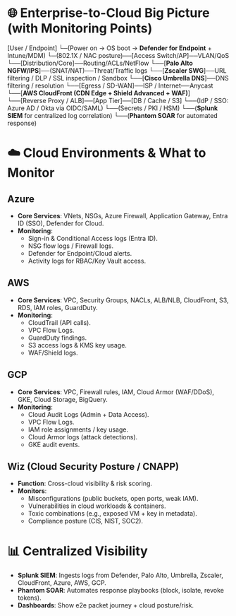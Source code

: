 # 🌐 Enterprise-to-Cloud Big Picture (with Monitoring Points)

[User / Endpoint]
  └─(Power on → OS boot → **Defender for Endpoint** + Intune/MDM) 
    └─(802.1X / NAC posture)──[Access Switch/AP]──VLAN/QoS
      └──[Distribution/Core]──Routing/ACLs/NetFlow
        └──[**Palo Alto NGFW/IPS**]──(SNAT/NAT)──Threat/Traffic logs
          └──[**Zscaler SWG**]──URL filtering / DLP / SSL inspection / Sandbox
            └──[**Cisco Umbrella DNS**]──DNS filtering / resolution
              └──[Egress / SD-WAN]──ISP / Internet──Anycast
                └──[**AWS CloudFront (CDN Edge + Shield Advanced + WAF)**]
                  └──[Reverse Proxy / ALB]──[App Tier]──[DB / Cache / S3]
                    └──(IdP / SSO: Azure AD / Okta via OIDC/SAML)
                    └──(Secrets / PKI / HSM)
                    └──(**Splunk SIEM** for centralized log correlation)
                    └──(**Phantom SOAR** for automated response)
                    
# ☁️ Cloud Environments & What to Monitor

## Azure
- **Core Services**: VNets, NSGs, Azure Firewall, Application Gateway, Entra ID (SSO), Defender for Cloud.  
- **Monitoring**:  
  - Sign-in & Conditional Access logs (Entra ID).  
  - NSG flow logs / Firewall logs.  
  - Defender for Endpoint/Cloud alerts.  
  - Activity logs for RBAC/Key Vault access.  

## AWS
- **Core Services**: VPC, Security Groups, NACLs, ALB/NLB, CloudFront, S3, RDS, IAM roles, GuardDuty.  
- **Monitoring**:  
  - CloudTrail (API calls).  
  - VPC Flow Logs.  
  - GuardDuty findings.  
  - S3 access logs & KMS key usage.  
  - WAF/Shield logs.  

## GCP
- **Core Services**: VPC, Firewall rules, IAM, Cloud Armor (WAF/DDoS), GKE, Cloud Storage, BigQuery.  
- **Monitoring**:  
  - Cloud Audit Logs (Admin + Data Access).  
  - VPC Flow Logs.  
  - IAM role assignments / key usage.  
  - Cloud Armor logs (attack detections).  
  - GKE audit events.  

## Wiz (Cloud Security Posture / CNAPP)
- **Function**: Cross-cloud visibility & risk scoring.  
- **Monitors**:  
  - Misconfigurations (public buckets, open ports, weak IAM).  
  - Vulnerabilities in cloud workloads & containers.  
  - Toxic combinations (e.g., exposed VM + key in metadata).  
  - Compliance posture (CIS, NIST, SOC2).  

# 📊 Centralized Visibility
- **Splunk SIEM**: Ingests logs from Defender, Palo Alto, Umbrella, Zscaler, CloudFront, Azure, AWS, GCP.  
- **Phantom SOAR**: Automates response playbooks (block, isolate, revoke tokens).  
- **Dashboards**: Show e2e packet journey + cloud posture/risk.  
